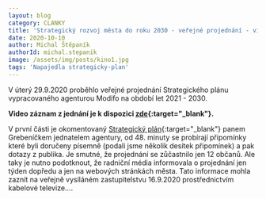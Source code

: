 ```yaml
---
layout: blog
category: CLANKY
title: 'Strategický rozvoj města do roku 2030 - veřejné projednání - video'
date: 2020-10-10
author: Michal Štěpaník
authorId: michal.stepanik
image: /assets/img/posts/kino1.jpg
tags: 'Napajedla strategicky-plan'
---
```




V úterý 29.9.2020 proběhlo veřejné projednání Strategického plánu vypracovaného agenturou Modifo na období let 2021 - 2030.

**Video záznam z jednání je k dispozici [zde](https://www.napajedla.cz/aktualne/novinky/pozvanka-na-verejne-projednani-strategicky-rozvoj-mesta-1026cs.html){:target="_blank"}.**


 
  
  
 V první části je okomentovaný [Strategický plán](https://drive.google.com/file/d/1mVMsU4kD88Ebo1lJB20gCyEKZeUD3bzh/view?usp=sharing){:target="_blank"} panem Grebeníčkem jednatelem agentury, od 48. minuty se probírají připomínky které byli doručeny písemně (podali jsme několik desítek připomínek) a pak dotazy z publika. Je smutné, že projednání se zůčastnilo jen 12 občanů. Ale taky je nutno podotknout, že radniční média informovala o projednání jen týden dopředu a jen na webových stránkách města. Tato informace mohla zaznít na veřejně vysíláném zastupitelstvu 16.9.2020 prostřednictvím kabelové televize.... 
